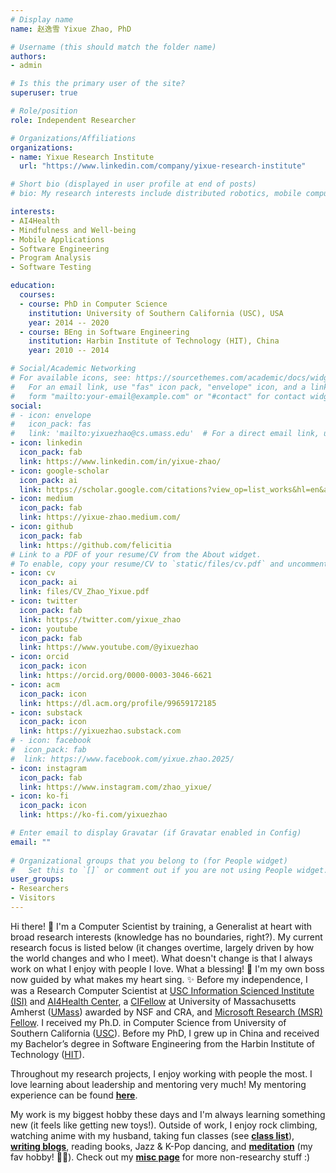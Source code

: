 ```yaml
---
# Display name
name: 赵逸雪 Yixue Zhao, PhD

# Username (this should match the folder name)
authors:
- admin

# Is this the primary user of the site?
superuser: true

# Role/position
role: Independent Researcher

# Organizations/Affiliations
organizations:
- name: Yixue Research Institute
  url: "https://www.linkedin.com/company/yixue-research-institute"

# Short bio (displayed in user profile at end of posts)
# bio: My research interests include distributed robotics, mobile computing and programmable matter.

interests:
- AI4Health
- Mindfulness and Well-being
- Mobile Applications
- Software Engineering
- Program Analysis
- Software Testing

education:
  courses:
  - course: PhD in Computer Science
    institution: University of Southern California (USC), USA
    year: 2014 -- 2020
  - course: BEng in Software Engineering
    institution: Harbin Institute of Technology (HIT), China
    year: 2010 -- 2014

# Social/Academic Networking
# For available icons, see: https://sourcethemes.com/academic/docs/widgets/#icons
#   For an email link, use "fas" icon pack, "envelope" icon, and a link in the
#   form "mailto:your-email@example.com" or "#contact" for contact widget.
social:
# - icon: envelope
#   icon_pack: fas
#   link: 'mailto:yixuezhao@cs.umass.edu'  # For a direct email link, use "mailto:test@example.org".
- icon: linkedin
  icon_pack: fab
  link: https://www.linkedin.com/in/yixue-zhao/
- icon: google-scholar
  icon_pack: ai
  link: https://scholar.google.com/citations?view_op=list_works&hl=en&authuser=1&hl=en&user=Bbxlka0AAAAJ&sortby=pubdate&authuser=1
- icon: medium
  icon_pack: fab
  link: https://yixue-zhao.medium.com/
- icon: github
  icon_pack: fab
  link: https://github.com/felicitia
# Link to a PDF of your resume/CV from the About widget.
# To enable, copy your resume/CV to `static/files/cv.pdf` and uncomment the # lines below.  
- icon: cv
  icon_pack: ai
  link: files/CV_Zhao_Yixue.pdf
- icon: twitter
  icon_pack: fab
  link: https://twitter.com/yixue_zhao
- icon: youtube
  icon_pack: fab
  link: https://www.youtube.com/@yixuezhao
- icon: orcid
  icon_pack: icon
  link: https://orcid.org/0000-0003-3046-6621
- icon: acm
  icon_pack: icon
  link: https://dl.acm.org/profile/99659172185
- icon: substack
  icon_pack: icon
  link: https://yixuezhao.substack.com
# - icon: facebook
#  icon_pack: fab
#  link: https://www.facebook.com/yixue.zhao.2025/
- icon: instagram
  icon_pack: fab
  link: https://www.instagram.com/zhao_yixue/
- icon: ko-fi
  icon_pack: icon
  link: https://ko-fi.com/yixuezhao

# Enter email to display Gravatar (if Gravatar enabled in Config)
email: ""
  
# Organizational groups that you belong to (for People widget)
#   Set this to `[]` or comment out if you are not using People widget.  
user_groups:
- Researchers
- Visitors
---
```


Hi there! 🤗 I'm a Computer Scientist by training, a Generalist at heart with broad research interests (knowledge has no boundaries, right?). My current research focus is listed below (it changes overtime, largely driven by how the world changes and who I meet). What doesn't change is that I always work on what I enjoy with people I love. What a blessing! 🥰 I'm my own boss now guided by what makes my heart sing. ✨ Before my independence, I was a Research Computer Scientist at [USC Information Scienced Institute (ISI)](https://www.isi.edu/) and [AI4Health Center](https://www.isi.edu/centers-ai4health/), a [CIFellow](https://cifellows2020.org/2020-class/) at University of Massachusetts Amherst ([UMass](https://www.cics.umass.edu/)) awarded by NSF and CRA, and [Microsoft Research (MSR) Fellow](https://www.microsoft.com/en-us/research/blog/2019-dissertation-grant-recipients-embarking-on-diverse-paths-to-scientific-and-societal-impact/). I received my Ph.D. in Computer Science from University of Southern California ([USC](https://www.cs.usc.edu/)). Before my PhD, I grew up in China and received my Bachelor’s degree in Software Engineering from the Harbin Institute of Technology ([HIT](http://en.hit.edu.cn/)).

Throughout my research projects, I enjoy working with people the most. I love learning about leadership and mentoring very much! My mentoring experience can be found [**here**](mentoring/).

My work is my biggest hobby these days and I'm always learning something new (it feels like getting new toys!). Outside of work, I enjoy rock climbing, watching anime with my husband, taking fun classes (see [**class list**](classes/)), [**writing blogs**](https://medium.com/@yixue-zhao), reading books, Jazz & K-Pop dancing, and [**meditation**](https://open.substack.com/pub/yixuezhao/p/how-i-sit-for-8-hours-in-meditation?utm_campaign=post&utm_medium=web) (my fav hobby! 🧘‍♀️). Check out my [**misc page**](misc/) for more non-researchy stuff :)